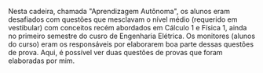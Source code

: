 Nesta cadeira, chamada "Aprendizagem Autônoma", os alunos eram desafiados com questões que mesclavam o nível médio (requerido em vestibular) com conceitos recém abordados em Cálculo 1 e Física 1, ainda no primeiro semestre do cusro de Engenharia Elétrica. Os monitores (alunos do curso) eram os responsáveis por elaborarem boa parte dessas questões de prova. Aqui, é possível ver duas questões de provas que foram elaboradas por mim.
